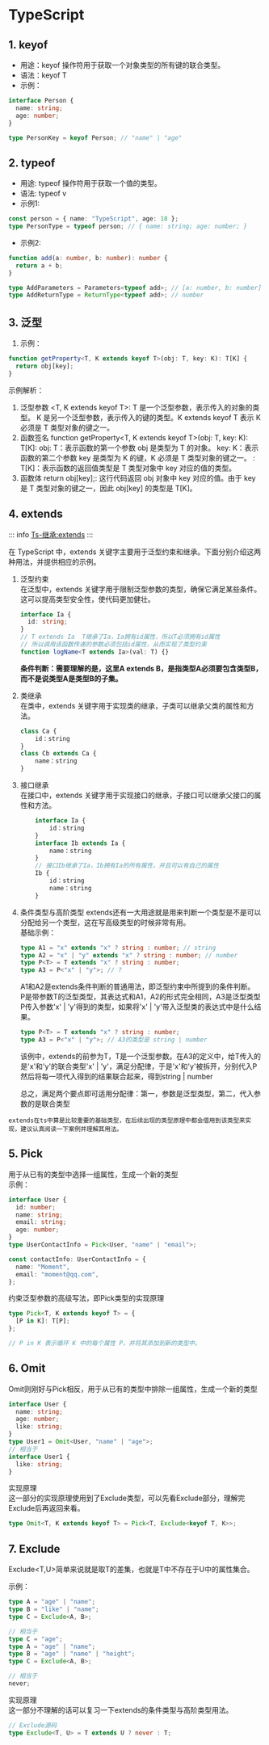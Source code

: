 # TypeScript

## 1. keyof

- 用途：keyof 操作符用于获取一个对象类型的所有键的联合类型。
- 语法：keyof T
- 示例：

```ts
interface Person {
  name: string;
  age: number;
}

type PersonKey = keyof Person; // "name" | "age"
```

## 2. typeof

- 用途: typeof 操作符用于获取一个值的类型。
- 语法: typeof v
- 示例1:

```ts
const person = { name: "TypeScript", age: 18 };
type PersonType = typeof person; // { name: string; age: number; }
```

- 示例2:

```ts
function add(a: number, b: number): number {
  return a + b;
}

type AddParameters = Parameters<typeof add>; // [a: number, b: number]
type AddReturnType = ReturnType<typeof add>; // number
```

## 3. 泛型

1. 示例：

```ts
function getProperty<T, K extends keyof T>(obj: T, key: K): T[K] {
  return obj[key];
}
```

示例解析：

1. 泛型参数
   <T, K extends keyof T>:
   T 是一个泛型参数，表示传入的对象的类型。
   K 是另一个泛型参数，表示传入的键的类型。K extends keyof T 表示 K 必须是 T 类型对象的键之一。
2. 函数签名
   function getProperty<T, K extends keyof T>(obj: T, key: K): T[K]:
   obj: T：表示函数的第一个参数 obj 是类型为 T 的对象。
   key: K：表示函数的第二个参数 key 是类型为 K 的键，K 必须是 T 类型对象的键之一。
   : T[K]：表示函数的返回值类型是 T 类型对象中 key 对应的值的类型。
3. 函数体
   return obj[key];:
   这行代码返回 obj 对象中 key 对应的值。由于 key 是 T 类型对象的键之一，因此 obj[key] 的类型是 T[K]。

## 4. extends

::: info
[Ts-继承:extends](https://www.cnblogs.com/jiaxin2015/p/16712041.html)
:::

在 TypeScript 中，extends 关键字主要用于泛型约束和继承。下面分别介绍这两种用法，并提供相应的示例。

1.  泛型约束  
     在泛型中，extends 关键字用于限制泛型参数的类型，确保它满足某些条件。这可以提高类型安全性，使代码更加健壮。

    ```ts
    interface Ia {
      id: string;
    }
    // T extends Ia  T继承了Ia，Ia拥有id属性，所以T必须拥有id属性
    // 所以调用该函数传递的参数必须包括id属性，从而实现了类型约束
    function logName<T extends Ia>(val: T) {}
    ```

    **条件判断：需要理解的是，这里A extends B，是指类型A必须要包含类型B，而不是说类型A是类型B的子集。**

2.  类继承  
     在类中，extends 关键字用于实现类的继承，子类可以继承父类的属性和方法。

    ```ts
    class Ca {
        id：string
    }
    class Cb extends Ca {
        name：string
    }
    ```

3.  接口继承  
     在接口中，extends 关键字用于实现接口的继承，子接口可以继承父接口的属性和方法。

    ```ts
        interface Ia {
            id：string
        }
        interface Ib extends Ia {
            name：string
        }
        // 接口Ib继承了Ia，Ib拥有Ia的所有属性，并且可以有自己的属性
        Ib {
            id：string
            name：string
        }
    ```

4.  条件类型与高阶类型
    extends还有一大用途就是用来判断一个类型是不是可以分配给另一个类型，这在写高级类型的时候非常有用。  
     基础示例：

    ```ts
    type A1 = "x" extends "x" ? string : number; // string
    type A2 = "x" | "y" extends "x" ? string : number; // number
    type P<T> = T extends "x" ? string : number;
    type A3 = P<"x" | "y">; // ?
    ```

    A1和A2是extends条件判断的普通用法，即泛型约束中所提到的条件判断。  
     P是带参数T的泛型类型，其表达式和A1，A2的形式完全相同，A3是泛型类型P传入参数'x' | 'y'得到的类型，如果将'x' | 'y'带入泛型类的表达式中是什么结果。

    ```ts
    type P<T> = T extends "x" ? string : number;
    type A3 = P<"x" | "y">; // A3的类型是 string | number
    ```

    该例中，extends的前参为T，T是一个泛型参数。在A3的定义中，给T传入的是'x'和'y'的联合类型'x' | 'y'，满足分配律，于是'x'和'y'被拆开，分别代入P<T>
    然后将每一项代入得到的结果联合起来，得到string | number

    总之，满足两个要点即可适用分配律：第一，参数是泛型类型，第二，代入参数的是联合类型

```tip
extends在ts中算是比较重要的基础类型，在后续出现的类型原理中都会借用到该类型来实现，建议认真阅读一下案例并理解其用法。
```

## 5. Pick

用于从已有的类型中选择一组属性，生成一个新的类型  
示例：

```ts
interface User {
  id: number;
  name: string;
  email: string;
  age: number;
}
type UserContactInfo = Pick<User, "name" | "email">;

const contactInfo: UserContactInfo = {
  name: "Moment",
  email: "moment@qq.com",
};
```

约束泛型参数的高级写法，即Pick类型的实现原理

```ts
type Pick<T, K extends keyof T> = {
  [P in K]: T[P];
};

// P in K 表示循环 K 中的每个属性 P，并将其添加到新的类型中。
```

## 6. Omit

Omit则刚好与Pick相反，用于从已有的类型中排除一组属性，生成一个新的类型

```ts
interface User {
  name: string;
  age: number;
  like: string;
}
type User1 = Omit<User, "name" | "age">;
// 相当于
interface User1 {
  like: string;
}
```

实现原理  
这一部分的实现原理使用到了Exclude类型，可以先看Exclude部分，理解完Exclude后再返回来看。

```ts
type Omit<T, K extends keyof T> = Pick<T, Exclude<keyof T, K>>;
```

## 7. Exclude

Exclude<T,U>简单来说就是取T的差集，也就是T中不存在于U中的属性集合。

示例：

```ts
type A = "age" | "name";
type B = "like" | "name";
type C = Exclude<A, B>;

// 相当于
type C = "age";
type A = "age" | "name";
type B = "age" | "name" | "height";
type C = Exclude<A, B>;

// 相当于
never;
```

实现原理  
这一部分不理解的话可以复习一下extends的条件类型与高阶类型用法。

```ts
// Exclude源码
type Exclude<T, U> = T extends U ? never : T;
```
